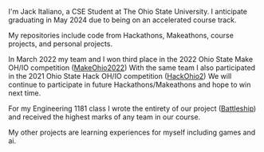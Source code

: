 I'm Jack Italiano, a CSE Student at The Ohio State University. I anticipate graduating in May 2024 due to being on an accelerated course track.

My repositories include code from Hackathons, Makeathons, course projects, and personal projects.

In March 2022 my team and I won third place in the 2022 Ohio State Make OH/IO competition (<a href="https://github.com/rahulmedicharla/MakeOhio2022" target="_blank" rel="noopener noreferrer">MakeOhio2022</a>)
With the same team I also participated in the 2021 Ohio State Hack OH/IO competition (<a href="https://github.com/rahulmedicharla/HackOhio2" target="_blank" rel="noopener noreferrer">HackOhio2</a>)
We will continue to participate in future Hackathons/Makeathons and hope to win next time.

For my Engineering 1181 class I wrote the entirety of our project (<a href="https://github.com/italiano16/Battleship" target="_blank" rel="noopener noreferrer">Battleship</a>) and received the highest marks of any team in our course.

My other projects are learning experiences for myself including games and ai. 
